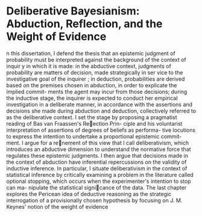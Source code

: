 # Deliberative Bayesianism: Abduction, Reflection, and the Weight of Evidence

n this dissertation, I defend the thesis that an epistemic judgment of probability must be interpreted against the background of the context of inquir y in which it is made: in the abductive context, judgments of probability are matters of decision, made strategically in ser vice to the investigative goal of the inquirer ; in deduction, probabilities are derived based on the premises chosen in abduction, in order to explicate the implied commit- ments the agent may incur from those decisions; during the inductive stage, the inquirer is expected to conduct her empirical investigation in a deliberate manner, in accordance with the assertions and decisions she made during abduction and deduction, collectively referred to as the deliberative context. I set the stage by proposing a pragmatist reading of Bas van Fraassen's Reection Prin- ciple and his voluntarist interpretation of assertions of degrees of beliefs as performa- tive locutions to express the intention to undertake a proportional epistemic commit- ment. I argue for a renement of this view that I call deliberativism, which introduces an abductive dimension to understand the normative force that regulates these epistemic judgments. I then argue that decisions made in the context of abduction have inferential repercussions on the validity of inductive inference. In particular, I situate deliberativism in the context of statistical inference by critically examining a problem in the literature called optional stopping, which occurs when the experimenter's intention to stop can ma- nipulate the statistical signicance of the data. The last chapter explores the Pericean idea of deductive reasoning as the strategic interrogation of a provisionally chosen hypothesis by focusing on J. M. Keynes' notion of the weight of evidence
